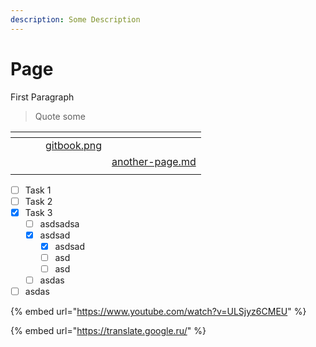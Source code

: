 ```yaml
---
description: Some Description
---
```


# Page

First Paragraph

> Quote some

<table data-view="cards"><thead><tr><th></th><th></th><th></th><th data-hidden data-card-cover data-type="files"></th><th data-hidden data-card-target data-type="content-ref"></th></tr></thead><tbody><tr><td></td><td></td><td></td><td><a href=".gitbook/assets/gitbook.png">gitbook.png</a></td><td></td></tr><tr><td></td><td></td><td></td><td></td><td><a href="another-page.md">another-page.md</a></td></tr><tr><td></td><td></td><td></td><td></td><td></td></tr></tbody></table>

* [ ] Task 1
* [ ] Task 2
* [x] Task 3
  * [ ] asdsadsa
  * [x] asdsad
    * [x] asdsad
    * [ ] asd
    * [ ] asd
  * [ ] asdas
* [ ] asdas

{% embed url="https://www.youtube.com/watch?v=ULSjyz6CMEU" %}

{% embed url="https://translate.google.ru/" %}

